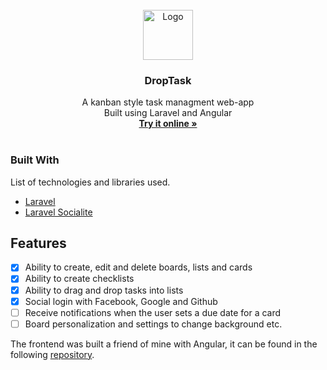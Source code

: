 <div id="top"></div>
<!-- PROJECT LOGO -->
<br />
<div align="center">
  <a href="https://github.com/fdomgjoni99/DropTask">
    <img src="https://iconmonstr.com/wp-content/g/gd/makefg.php?i=../releases/preview/2017/png/iconmonstr-task-1.png&r=124&g=108&b=163" alt="Logo" width="80" height="80">
  </a>

  <h3 align="center">DropTask</h3>

  <p align="center">
    A kanban style task managment web-app
    <br />
    Built using Laravel and Angular
    <br />
    <a href="https://charming-pastelito-227126.netlify.app/"><strong>Try it online »</strong></a>
    <br />
    <br />
  </p>
</div>

### Built With

List of technologies and libraries used.

* [Laravel](https://laravel.com/)
* [Laravel Socialite](https://laravel.com/docs/9.x/socialite)

## Features

- [x] Ability to create, edit and delete boards, lists and cards
- [x] Ability to create checklists
- [x] Ability to drag and drop tasks into lists
- [x] Social login with Facebook, Google and Github
- [ ] Receive notifications when the user sets a due date for a card
- [ ] Board personalization and settings to change background etc.

The frontend was built a friend of mine with Angular, it can be found in the following [repository](https://github.com/gentbrika/Drop-Task-Frontend).
